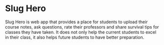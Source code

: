 # Slug Hero
Slug Hero is web app that provides a place for students to upload their course notes, ask questions, rate their professors and share survival tips for classes they have taken. It does not only help the current students to excel in their class, it also helps future students to have better preparation. 
